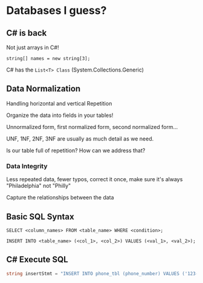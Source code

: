 # Databases I guess? #

## C# is back ##

Not just arrays in C#!

`string[] names = new string[3];`

C# has the `List<T> Class` (System.Collections.Generic)

## Data Normalization ##

Handling horizontal and vertical Repetition

Organize the data into fields in your tables!

Unnormalized form, first normalized form, second normalized form...

UNF, 1NF, 2NF, 3NF are usually as much detail as we need.

Is our table full of repetition? How can we address that?

### Data Integrity ###

Less repeated data, fewer typos, correct it once, make sure it's always "Philadelphia" not "Philly"

Capture the relationships between the data

## Basic SQL Syntax ##

`SELECT <column_names> FROM <table_name> WHERE <condition>;`

`INSERT INTO <table_name> (<col_1>, <col_2>) VALUES (<val_1>, <val_2>);`

## C# Execute SQL ##

```csharp
string insertStmt = "INSERT INTO phone_tbl (phone_number) VALUES ('123-456-7890')"
```
